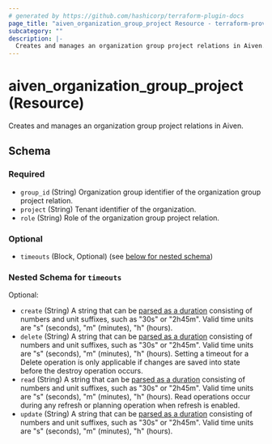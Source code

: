 ```yaml
---
# generated by https://github.com/hashicorp/terraform-plugin-docs
page_title: "aiven_organization_group_project Resource - terraform-provider-aiven"
subcategory: ""
description: |-
  Creates and manages an organization group project relations in Aiven.
---
```


# aiven_organization_group_project (Resource)

Creates and manages an organization group project relations in Aiven.



<!-- schema generated by tfplugindocs -->
## Schema

### Required

- `group_id` (String) Organization group identifier of the organization group project relation.
- `project` (String) Tenant identifier of the organization.
- `role` (String) Role of the organization group project relation.

### Optional

- `timeouts` (Block, Optional) (see [below for nested schema](#nestedblock--timeouts))

<a id="nestedblock--timeouts"></a>
### Nested Schema for `timeouts`

Optional:

- `create` (String) A string that can be [parsed as a duration](https://pkg.go.dev/time#ParseDuration) consisting of numbers and unit suffixes, such as "30s" or "2h45m". Valid time units are "s" (seconds), "m" (minutes), "h" (hours).
- `delete` (String) A string that can be [parsed as a duration](https://pkg.go.dev/time#ParseDuration) consisting of numbers and unit suffixes, such as "30s" or "2h45m". Valid time units are "s" (seconds), "m" (minutes), "h" (hours). Setting a timeout for a Delete operation is only applicable if changes are saved into state before the destroy operation occurs.
- `read` (String) A string that can be [parsed as a duration](https://pkg.go.dev/time#ParseDuration) consisting of numbers and unit suffixes, such as "30s" or "2h45m". Valid time units are "s" (seconds), "m" (minutes), "h" (hours). Read operations occur during any refresh or planning operation when refresh is enabled.
- `update` (String) A string that can be [parsed as a duration](https://pkg.go.dev/time#ParseDuration) consisting of numbers and unit suffixes, such as "30s" or "2h45m". Valid time units are "s" (seconds), "m" (minutes), "h" (hours).
